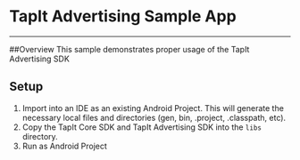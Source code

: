 # TapIt Advertising Sample App
_____________________________
##Overview
This sample demonstrates proper usage of the TapIt Advertising SDK

## Setup

1. Import into an IDE as an existing Android Project. This will generate the necessary local files and directories (gen, bin, .project, .classpath, etc).
2. Copy the TapIt Core SDK and TapIt Advertising SDK into the `libs` directory.
3. Run as Android Project
